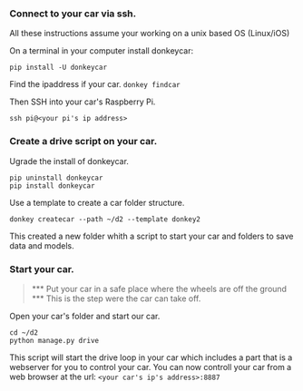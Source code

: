 ### Connect to your car via ssh.

All these instructions assume your working on a unix based OS (Linux/iOS)

On a terminal in your computer install donkeycar:
```
pip install -U donkeycar
```

Find the ipaddress if your car.
```donkey findcar```

Then SSH into your car's Raspberry Pi.
```
ssh pi@<your pi's ip address>
```



### Create a drive script on your car.

Ugrade the install of donkeycar. 
```
pip uninstall donkeycar
pip install donkeycar
```

Use a template to create a car folder structure.
```
donkey createcar --path ~/d2 --template donkey2
```

This created a new folder whith a script to start your car and folders to save
data and models.



### Start your car.
 
> *** Put your car in a safe place where the wheels are off the ground *** This
is the step were the car can take off. 

Open your car's folder and start our car. 
```
cd ~/d2
python manage.py drive
```

This script will start the drive loop in your car which includes a part that 
is a webserver for you to control your car. You can now controll your car
from a web browser at the url: `<your car's ip's address>:8887`

